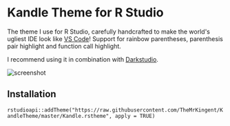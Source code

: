 # Kandle Theme for R Studio

The theme I use for R Studio, carefully handcrafted to make the world's ugliest IDE look like [VS Code](https://github.com/tal7aouy/theme)! Support for rainbow parentheses, parenthesis pair highlight and function call highlight.

I recommend using it in combination with [Darkstudio](https://github.com/rileytwo/darkstudio).
 
![screenshot](https://user-images.githubusercontent.com/44241033/206778696-04578982-1aec-4030-aa64-3e935d449282.png)

## Installation

``rstudioapi::addTheme("https://raw.githubusercontent.com/TheMrKingent/KandleTheme/master/Kandle.rstheme", apply = TRUE)``

